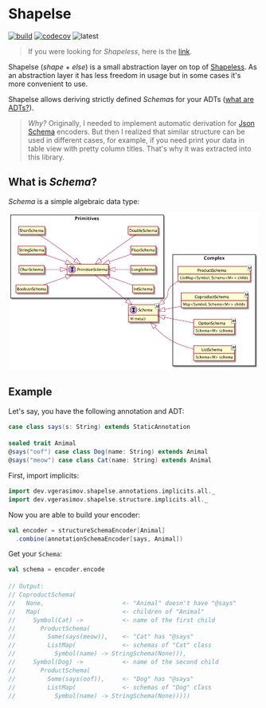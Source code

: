 # Shapelse

[![build](https://img.shields.io/github/workflow/status/wlad031/shapelse/Scala%20CI?label=build&logo=GitHub&style=flat-square)](https://github.com/wlad031/shapelse/actions)
[![codecov](https://img.shields.io/codecov/c/github/wlad031/shapelse?label=codecov&logo=Codecov&style=flat-square)](https://codecov.io/gh/wlad031/shapelse)
![latest](https://img.shields.io/github/v/tag/wlad031/shapelse?label=latest&style=flat-square)

> If you were looking for *Shapeless*, here is the [link](https://github.com/milessabin/shapeless).

Shapelse (_shape_ + _else_) is a small abstraction layer on top of [Shapeless](https://github.com/milessabin/shapeless).
As an abstraction layer it has less freedom in usage but in some cases it's more convenient to use.

Shapelse allows deriving strictly defined *Schema*s for your
ADTs ([what are ADTs?](https://alvinalexander.com/scala/fp-book/algebraic-data-types-adts-in-scala/)).

> *Why?* Originally, I needed to implement automatic derivation for [Json Schema](https://json-schema.org/) encoders. But then I realized that similar structure can be used in different cases, for example, if you need print your data in table view with pretty column titles. That's why it was extracted into this library.

## What is *Schema*?

*Schema* is a simple algebraic data type:

![schema](/docs/images/schema-adt.png?raw=true)


## Example

Let's say, you have the following annotation and ADT:

```scala
case class says(s: String) extends StaticAnnotation

sealed trait Animal
@says("oof") case class Dog(name: String) extends Animal
@says("meow") case class Cat(name: String) extends Animal

```

First, import implicits:

```scala 
import dev.vgerasimov.shapelse.annotations.implicits.all._
import dev.vgerasimov.shapelse.structure.implicits.all._
```

Now you are able to build your encoder:

```scala
val encoder = structureSchemaEncoder[Animal]
  .combine(annotationSchemaEncoder[says, Animal])
```

Get your `Schema`:

```scala
val schema = encoder.encode

// Output:
// CoproductSchema(
//   None,                      <- "Animal" doesn't have "@says"
//   Map(                       <- children of "Animal"
//     Symbol(Cat) ->           <- name of the first child
//       ProductSchema(
//         Some(says(meow)),    <- "Cat" has "@says"
//         ListMap(             <- schemas of "Cat" class
//           Symbol(name) -> StringSchema(None))),
//     Symbol(Dog) ->           <- name of the second child
//       ProductSchema(
//         Some(says(oof)),     <- "Dog" has "@says"
//         ListMap(             <- schemas of "Dog" class
//           Symbol(name) -> StringSchema(None)))))
```